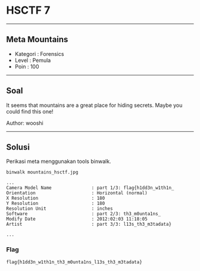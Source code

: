 # HSCTF 7

---

## Meta Mountains

- Kategori : Forensics
- Level : Pemula
- Poin : 100

---

## Soal

It seems that mountains are a great place for hiding secrets. Maybe you could find this one!

Author: wooshi

---
## Solusi

Perikasi meta menggunakan tools binwalk.

`binwalk mountains_hsctf.jpg`

```
...
Camera Model Name               : part 1/3: flag{h1dd3n_w1th1n_
Orientation                     : Horizontal (normal)
X Resolution                    : 180
Y Resolution                    : 180
Resolution Unit                 : inches
Software                        : part 2/3: th3_m0unta1ns_
Modify Date                     : 2012:02:03 11:18:05
Artist                          : part 3/3: l13s_th3_m3tadata}

...
```

### Flag

`flag{h1dd3n_w1th1n_th3_m0unta1ns_l13s_th3_m3tadata}`